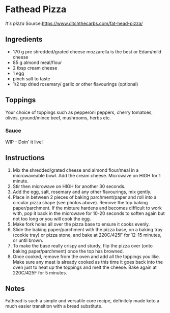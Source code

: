 # Fathead Pizza
*It's pizza* Source:https://www.ditchthecarbs.com/fat-head-pizza/

## Ingredients
* 170 g pre shredded/grated cheese mozzarella is the best or Edam/mild cheese
* 85 g almond meal/flour
* 2 tbsp cream cheese
* 1 egg
* pinch salt to taste
* 1/2 tsp dried rosemary/ garlic or other flavourings (optional)

## Toppings
Your choice of toppings such as pepperoni peppers, cherry tomatoes, olives, ground/mince beef, mushrooms, herbs etc.

### Sauce
WIP - Doin' it live!

## Instructions


1. Mix the shredded/grated cheese and almond flour/meal in a microwaveable bowl. Add the cream cheese. Microwave on HIGH for 1 minute.
2. Stir then microwave on HIGH for another 30 seconds.
3. Add the egg, salt, rosemary and any other flavourings, mix gently.
4. Place in between 2 pieces of baking parchment/paper and roll into a circular pizza shape (see photos above). Remove the top baking paper/parchment. If the mixture hardens and becomes difficult to work with, pop it back in the microwave for 10-20 seconds to soften again but not too long or you will cook the egg.
5. Make fork holes all over the pizza base to ensure it cooks evenly.
6. Slide the baking paper/parchment with the pizza base, on a baking tray (cookie tray) or pizza stone, and bake at 220C/425F for 12-15 minutes, or until brown.
7. To make the base really crispy and sturdy, flip the pizza over (onto baking paper/parchment) once the top has browned.
8. Once cooked, remove from the oven and add all the toppings you like. Make sure any meat is already cooked as this time it goes back into the oven just to heat up the toppings and melt the cheese. Bake again at 220C/425F for 5 minutes.


## Notes
Fathead is such a simple and versatile core recipe, definitely made keto a much easier transition with a bread substitute.
